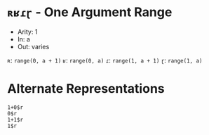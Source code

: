 # `ʀʁɾɽ` - One Argument Range

- Arity: 1
- In: a
- Out: varies

`ʀ`: `range(0, a + 1)`
`ʁ`: `range(0, a)`
`ɾ`: `range(1, a + 1)`
`ɽ`: `range(1, a)`

# Alternate Representations

```
1+0$r
0$r
1+1$r
1$r
```
